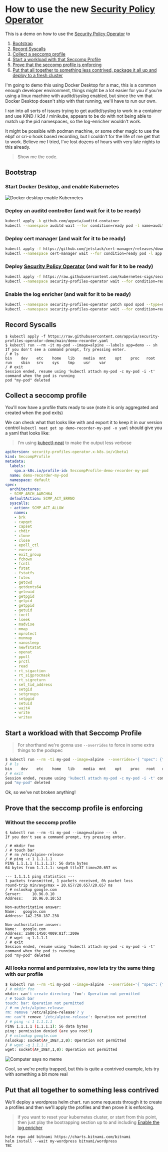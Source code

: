 # How to use the new [Security Policy Operator](https://github.com/kubernetes-sigs/security-profiles-operator)

This is a demo on how to use the [Security Policy Operator](https://github.com/kubernetes-sigs/security-profiles-operator) to

  1. [Bootstrap](#bootstrap)
  1. [Record Syscalls](#record-syscalls)
  1. [Collect a seccomp profile](#collect-a-seccomp-profile)
  1. [Start a workload with that Seccomp Profile](#start-a-workload-with-that-seccomp-profile)
  1. [Prove that the seccomp profile is enforcing](#prove-that-the-seccomp-profile-is-enforcing)
  1. [Put that all together to something less contrived, package it all up and deploy to a fresh cluster](#put-that-all-together-to-something-less-contrived)

I'm going to demo this using Docker Desktop for a mac, this is a common enough developer environment, things might be a lot easier for you if you're using a linux machine with auditd/syslog enabled, but since the vm that Docker Desktop doesn't ship with that running, we'll have to run our own.

I ran into all sorts of issues trying to get auditd/syslog to work in a container and use KiND / k3d / minikube, appears to be do with not being able to match up the pid namespaces, so the log-enricher wouldn't work.

It might be possible with podman machine, or some other magic to use the ebpf or cri-o hook based recording, but I couldn't for the life of me get that to work. Believe me I tried, I've lost dozens of hours with very late nights to this already.

> Show me the code.

## Bootstrap

### Start Docker Desktop, and enable Kubernetes

![Docker desktop enable Kubernetes](img/docker-desktop.png)

### Deploy an auditd controller (and wait for it to be ready)

```bash
kubectl apply -k github.com/appvia/auditd-container
kubectl --namespace auditd wait --for condition=ready pod -l name=auditd
```

### Deploy cert manager (and wait for it to be ready)

```bash
kubectl apply -f https://github.com/jetstack/cert-manager/releases/download/v1.6.1/cert-manager.yaml
kubectl --namespace cert-manager wait --for condition=ready pod -l app.kubernetes.io/instance=cert-manager
```

### Deploy [Security Policy Operator](https://github.com/kubernetes-sigs/security-profiles-operator) (and wait for it to be ready)

```bash
kubectl apply -f https://raw.githubusercontent.com/kubernetes-sigs/security-profiles-operator/main/deploy/operator.yaml
kubectl --namespace security-profiles-operator wait --for condition=ready pod -l name=spod
```

### Enable the log enricher (and wait for it to be ready)

```bash
kubectl --namespace security-profiles-operator patch spod spod --type=merge -p '{"spec":{"enableLogEnricher":true}}'
kubectl --namespace security-profiles-operator wait --for condition=ready pod -l name=spod
```

## Record Syscalls

```shell
$ kubectl apply -f https://raw.githubusercontent.com/appvia/security-profiles-operator-demo/main/demo-recorder.yaml
$ kubectl run --rm -it my-pod --image=alpine --labels app=demo -- sh
If you don't see a command prompt, try pressing enter.
/ # ls
bin    dev    etc    home   lib    media  mnt    opt    proc   root   run    sbin   srv    sys    tmp    usr    var
/ # exit
Session ended, resume using 'kubectl attach my-pod -c my-pod -i -t' command when the pod is running
pod "my-pod" deleted
```

## Collect a seccomp profile

You'll now have a profile thats ready to use (note it is only aggregated and created when the pod exits)

We can check what that looks like with and export it to keep it in our version control
`kubectl neat get sp demo-recorder-my-pod -o yaml`  should give you a yaml that looks like:
> I'm using [kubectl-neat](https://github.com/itaysk/kubectl-neat) to make the output less verbose

```yaml
apiVersion: security-profiles-operator.x-k8s.io/v1beta1
kind: SeccompProfile
metadata:
  labels:
    spo.x-k8s.io/profile-id: SeccompProfile-demo-recorder-my-pod
  name: demo-recorder-my-pod
  namespace: default
spec:
  architectures:
  - SCMP_ARCH_AARCH64
  defaultAction: SCMP_ACT_ERRNO
  syscalls:
  - action: SCMP_ACT_ALLOW
    names:
    - brk
    - capget
    - capset
    - chdir
    - clone
    - close
    - epoll_ctl
    - execve
    - exit_group
    - fchown
    - fcntl
    - fstat
    - fstatfs
    - futex
    - getcwd
    - getdents64
    - geteuid
    - getpgid
    - getpid
    - getppid
    - getuid
    - ioctl
    - lseek
    - madvise
    - mmap
    - mprotect
    - munmap
    - nanosleep
    - newfstatat
    - openat
    - ppoll
    - prctl
    - read
    - rt_sigaction
    - rt_sigprocmask
    - rt_sigreturn
    - set_tid_address
    - setgid
    - setgroups
    - setpgid
    - setuid
    - wait4
    - write
    - writev
```

## Start a workload with that Seccomp Profile

> For shorthand we're gonna use `--overrides` to force in some extra things to the podspec

```bash
$ kubectl run --rm -ti my-pod --image=alpine  --overrides='{ "spec": {"securityContext": {"seccompProfile": {"type": "Localhost", "localhostProfile": "operator/default/demo-recorder-my-pod.json"}}}}' -- sh
/ # ls
bin    dev    etc    home   lib    media  mnt    opt    proc   root   run    sbin   srv    sys    tmp    usr    var
/ # exit
Session ended, resume using 'kubectl attach my-pod -c my-pod -i -t' command when the pod is running
pod "my-pod" deleted
```

Ok, so we've not broken anything!

## Prove that the seccomp profile is enforcing

### Without the seccomp profile

```
$ kubectl run --rm -ti my-pod --image=alpine -- sh
If you don't see a command prompt, try pressing enter.

/ # mkdir foo
/ # touch bar
/ # rm /etc/alpine-release
/ # ping -c 1 1.1.1.1
PING 1.1.1.1 (1.1.1.1): 56 data bytes
64 bytes from 1.1.1.1: seq=0 ttl=37 time=20.657 ms

--- 1.1.1.1 ping statistics ---
1 packets transmitted, 1 packets received, 0% packet loss
round-trip min/avg/max = 20.657/20.657/20.657 ms
/ # nslookup google.com
Server:		10.96.0.10
Address:	10.96.0.10:53

Non-authoritative answer:
Name:	google.com
Address: 142.250.187.238

Non-authoritative answer:
Name:	google.com
Address: 2a00:1450:4009:81f::200e
/ # wget -q 1.1.1.1
/ # exit
Session ended, resume using 'kubectl attach my-pod -c my-pod -i -t' command when the pod is running
pod "my-pod" deleted
```

### All looks normal and permissive, now lets try the same thing with our profile

```bash
$ kubectl run --rm -ti my-pod --image=alpine  --overrides='{ "spec": {"securityContext": {"seccompProfile": {"type": "Localhost", "localhostProfile": "operator/default/demo-recorder-my-pod.json"}}}}' -- sh
/ # mkdir foo
mkdir: can't create directory 'foo': Operation not permitted
/ # touch bar
touch: bar: Operation not permitted
/ # rm /etc/alpine-release
rm: remove '/etc/alpine-release'? y
rm: can't remove '/etc/alpine-release': Operation not permitted
/ # ping -c 1 1.1.1.1
PING 1.1.1.1 (1.1.1.1): 56 data bytes
ping: permission denied (are you root?)
/ # nslookup google.com
nslookup: socket(AF_INET,2,0): Operation not permitted
/ # wget -q 1.1.1.1
wget: socket(AF_INET,1,0): Operation not permitted
```

![Computer says no meme](https://memegenerator.net/img/instances/71645180.jpg)

Cool, so we're pretty trapped, but this is quite a contrived example, lets try with something a bit more real

## Put that all together to something less contrived

We'll deploy a wordpress helm chart. run some requests through it to create a profiles and then we'll apply the profiles and then prove it is enforcing.


> if you want to reset your kubernetes cluster, or start from this point, then just play the bootrapping section up to and including [Enable the log enricher](#enable-the-log-enricher-and-wait-for-it-to-be-ready)
 
```
helm repo add bitnami https://charts.bitnami.com/bitnami
helm install --wait my-wordpress bitnami/wordpress
TBC
```